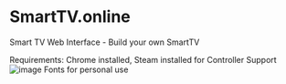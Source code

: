 # SmartTV.online
Smart TV Web Interface - Build your own SmartTV

Requirements: Chrome installed, Steam installed for Controller Support
![image](https://user-images.githubusercontent.com/83350146/158900740-15bcd213-c564-440e-941c-cffa50f10e3b.png)
Fonts for personal use
